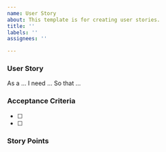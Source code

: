 ```yaml
---
name: User Story
about: This template is for creating user stories.
title: ''
labels: ''
assignees: ''

---
```


### User Story
As a ...
I need ...
So that ...

### Acceptance Criteria
- [ ]
- [ ]

### Story Points
